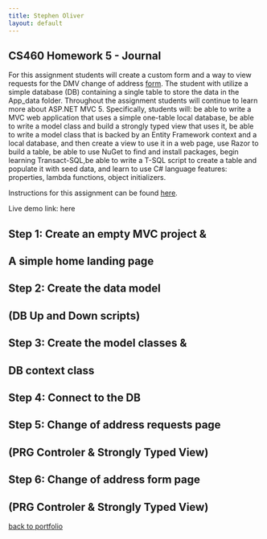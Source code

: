 ```yaml
---
title: Stephen Oliver
layout: default
---
```

## CS460 Homework 5 - Journal

For this assignment students will create a custom form and a way to view requests for the DMV change of address [form](http://www.oregon.gov/ODOT/Forms/DMV/6438fill.pdf). The student with utilize a simple database (DB) containing a single table to store the data in the App_data folder. Throughout the assignment students will continue to learn more about ASP.NET MVC 5.
Specifically, students will: be able to write a MVC web application that uses a simple one-table local database, be able to write a model class and build a strongly typed view that uses it, be able to write a model class that is backed by an Entity Framework context and a local database, and then create a view to use it in a web page, use Razor to build a table, be able to use NuGet to find and install packages, begin learning Transact-SQL,be able to write a T-SQL script to create a table and populate it with seed data, and learn to use C# language features: properties, lambda functions, object initializers.

Instructions for this assignment can be found [here](http://www.wou.edu/~morses/classes/cs46x/assignments/HW5.html).

Live demo link: here

## Step 1: Create an empty MVC project &
## A simple home landing page



## Step 2: Create the data model
## (DB Up and Down scripts) 



## Step 3: Create the model classes &
## DB context class



## Step 4: Connect to the DB



## Step 5: Change of address requests page
## (PRG Controler & Strongly Typed View)



## Step 6: Change of address form page
## (PRG Controler & Strongly Typed View)



[back to portfolio](https://skoliver89.github.io)